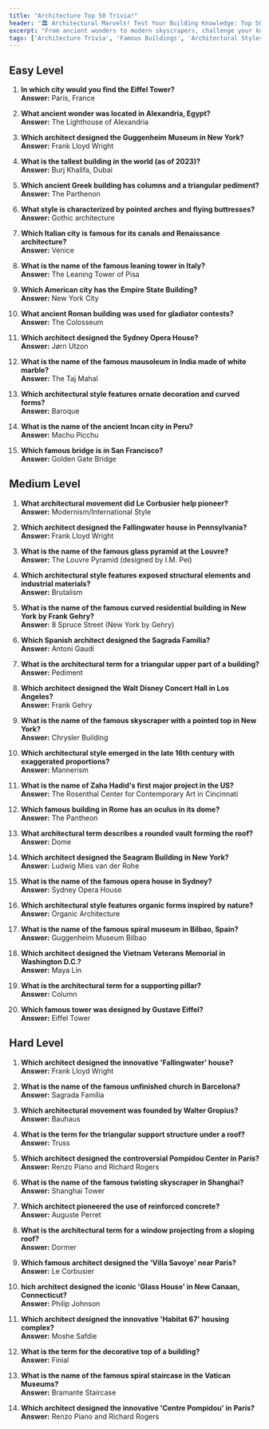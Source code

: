 ```yaml
---
title: "Architecture Top 50 Trivia!"
header: "🏛️ Architectural Marvels! Test Your Building Knowledge: Top 50 Trivia!"
excerpt: "From ancient wonders to modern skyscrapers, challenge your knowledge of the world's most iconic structures!"
tags: ['Architecture Trivia', 'Famous Buildings', 'Architectural Styles', 'Architects Quiz', 'Design History', 'World Landmarks', 'Construction']
---
```


## Easy Level

1. **In which city would you find the Eiffel Tower?**  
   **Answer:** Paris, France

2. **What ancient wonder was located in Alexandria, Egypt?**  
   **Answer:** The Lighthouse of Alexandria

3. **Which architect designed the Guggenheim Museum in New York?**  
   **Answer:** Frank Lloyd Wright

4. **What is the tallest building in the world (as of 2023)?**  
   **Answer:** Burj Khalifa, Dubai

5. **Which ancient Greek building has columns and a triangular pediment?**  
   **Answer:** The Parthenon

6. **What style is characterized by pointed arches and flying buttresses?**  
   **Answer:** Gothic architecture

7. **Which Italian city is famous for its canals and Renaissance architecture?**  
   **Answer:** Venice

8. **What is the name of the famous leaning tower in Italy?**  
   **Answer:** The Leaning Tower of Pisa

9. **Which American city has the Empire State Building?**  
   **Answer:** New York City

10. **What ancient Roman building was used for gladiator contests?**  
   **Answer:** The Colosseum

11. **Which architect designed the Sydney Opera House?**  
   **Answer:** Jørn Utzon

12. **What is the name of the famous mausoleum in India made of white marble?**  
   **Answer:** The Taj Mahal

13. **Which architectural style features ornate decoration and curved forms?**  
   **Answer:** Baroque

14. **What is the name of the ancient Incan city in Peru?**  
   **Answer:** Machu Picchu

15. **Which famous bridge is in San Francisco?**  
   **Answer:** Golden Gate Bridge

## Medium Level

1. **What architectural movement did Le Corbusier help pioneer?**  
   **Answer:** Modernism/International Style

2. **Which architect designed the Fallingwater house in Pennsylvania?**  
   **Answer:** Frank Lloyd Wright

3. **What is the name of the famous glass pyramid at the Louvre?**  
   **Answer:** The Louvre Pyramid (designed by I.M. Pei)

4. **Which architectural style features exposed structural elements and industrial materials?**  
   **Answer:** Brutalism

5. **What is the name of the famous curved residential building in New York by Frank Gehry?**  
   **Answer:** 8 Spruce Street (New York by Gehry)

6. **Which Spanish architect designed the Sagrada Família?**  
   **Answer:** Antoni Gaudí

7. **What is the architectural term for a triangular upper part of a building?**  
   **Answer:** Pediment

8. **Which architect designed the Walt Disney Concert Hall in Los Angeles?**  
   **Answer:** Frank Gehry

9. **What is the name of the famous skyscraper with a pointed top in New York?**  
   **Answer:** Chrysler Building

10. **Which architectural style emerged in the late 16th century with exaggerated proportions?**  
   **Answer:** Mannerism

11. **What is the name of Zaha Hadid's first major project in the US?**  
   **Answer:** The Rosenthal Center for Contemporary Art in Cincinnati

12. **Which famous building in Rome has an oculus in its dome?**  
   **Answer:** The Pantheon

13. **What architectural term describes a rounded vault forming the roof?**  
   **Answer:** Dome

14. **Which architect designed the Seagram Building in New York?**  
   **Answer:** Ludwig Mies van der Rohe

15. **What is the name of the famous opera house in Sydney?**  
   **Answer:** Sydney Opera House

16. **Which architectural style features organic forms inspired by nature?**  
   **Answer:** Organic Architecture

17. **What is the name of the famous spiral museum in Bilbao, Spain?**  
   **Answer:** Guggenheim Museum Bilbao

18. **Which architect designed the Vietnam Veterans Memorial in Washington D.C.?**  
   **Answer:** Maya Lin

19. **What is the architectural term for a supporting pillar?**  
   **Answer:** Column

20. **Which famous tower was designed by Gustave Eiffel?**  
   **Answer:** Eiffel Tower

## Hard Level

1. **Which architect designed the innovative 'Fallingwater' house?**  
   **Answer:** Frank Lloyd Wright

2. **What is the name of the famous unfinished church in Barcelona?**  
   **Answer:** Sagrada Família

3. **Which architectural movement was founded by Walter Gropius?**  
   **Answer:** Bauhaus

4. **What is the term for the triangular support structure under a roof?**  
   **Answer:** Truss

5. **Which architect designed the controversial Pompidou Center in Paris?**  
   **Answer:** Renzo Piano and Richard Rogers

6. **What is the name of the famous twisting skyscraper in Shanghai?**  
   **Answer:** Shanghai Tower

7. **Which architect pioneered the use of reinforced concrete?**  
   **Answer:** Auguste Perret

8. **What is the architectural term for a window projecting from a sloping roof?**  
   **Answer:** Dormer

9. **Which famous architect designed the 'Villa Savoye' near Paris?**  
   **Answer:** Le Corbusier

10. **hich architect designed the iconic 'Glass House' in New Canaan, Connecticut?**  
   **Answer:** Philip Johnson

11. **Which architect designed the innovative 'Habitat 67' housing complex?**  
   **Answer:** Moshe Safdie

12. **What is the term for the decorative top of a building?**  
   **Answer:** Finial

13. **What is the name of the famous spiral staircase in the Vatican Museums?**  
   **Answer:** Bramante Staircase

14. **Which architect designed the innovative 'Centre Pompidou' in Paris?**  
   **Answer:** Renzo Piano and Richard Rogers

